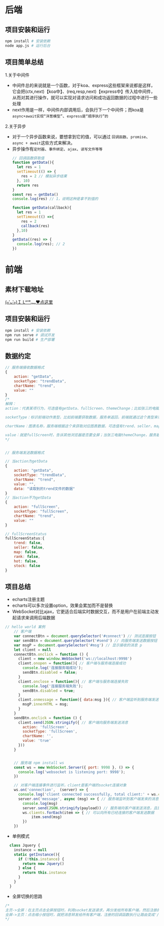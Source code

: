 # 后端
## 项目安装和运行
```bash
npm install # 安装依赖
node app.js # 运行后台
```
## 项目简单总结
1.关于中间件
- 中间件总的来说就是一个函数，对于koa、express这些框架来说都是这样，它会把(ctx,next)【koa中】、(req,resp,next)【express中】传入给中间件，从而对其进行操作，就可以实现对请求访问和成功返回数据的过程中进行一些处理
- next作用是一样，中间件内部调用后，会执行下一个中间件；而koa是`async+await实现“洋葱模型”`、`express是“顺序执行”的`

2.关于异步
- 对于一个异步函数来说，要想拿到它的值，可以通过 `回调函数`、`promise`、`async + await`这些方式来解决。
- 异步操作有`定时器`、`事件绑定`、`ajax`、`读写文件等等`
  ```js
  // 回调函数获取值
  function getData(){
    let res = 1
    setTimeout(() => {
      res = 2 // 模拟异步结果
    }, 10)
    return res
  }
  const res = getData()
  console.log(res) // 1，说明这种是拿不到值的

  function getData(callback){
    let res = 1
    setTimeout(() =>{
      res = 2
      callback(res)
    },10)
  }
  getData((res) => {
    console.log(res); // 2
  })

  ```

# 前端
## 素材下载地址
[(๑′ᴗ‵๑)Ｉ Lᵒᵛᵉᵧₒᵤ❤点这里](https://gitee.com/xiaoqiang001/online-retailers.git)
## 项目安装和运行

```bash
npm install # 安装依赖 
npm run serve # 调试开发
npm run build # 生产部署
```
## 数据约定
```js
// 服务端接收数据格式
{
    action: "getData",
    socketType: "trendData",
    chartName: "trend",
    value: ""
}
/*
解释：
action：代表某项行为，可选值有getData、fullScreen、themeChange；比如张三的电脑想要服务端数据，那么action就为getData；比如张三的某个图表发生全屏，那么就要发送给服务端，便于让李四对应图表也为全屏

socketType：标识前端动作类型，比如前端要获取数据，服务单返回，前端就通过这个类型来判断该如何处理，可选值有trendData、sellerData、mapData、rankData、hotData、stockData、fullScreen、themeChange

chartName：图表名称，服务端根据这个来获取对应图表数据，可选值有trend、seller、map、rank、hot、stock，如果是主题切换，可不传此值

value：就是fullScreen时，告诉其他浏览器是否要全屏；当张三电脑themeChange，服务器就要告诉李四themeChange哪一个具体的主题
*/ 


// 服务端发送数据格式

// 当action为getData
{
    action: "getData",
    socketType: "trendData",
    chartName: "trend",
    value: "",
    data: "读取到的trend文件的数据"
}
// 当action不为getData
{
    action: "fullScreen",
    socketType: "fullScreen",
    chartName: "trend",
    value: ""
}

// fullScreenStatus
fullScreenStatus:{
    trend: false,
    seller: false,
    map: false,
    rank: false,
    hot: false,
    stock: false
}
```
## 项目总结

- echarts注册主题
- echarts可以多次设置option，效果会累加而不是替换
- WebSocket对比ajax，它更适合后端实时数据交互，而不是用户在前端主动发起请求来调用后端数据
```js
// hello world 案例
    // 客户端
    var connectBtn = document.querySelector('#connect') // 测试连接按钮
    var sendBtn = document.querySelector('#send') // 向服务端发送数据按钮
    var msgP = document.querySelector('#msg') // 显示接收的消息 p 
    let client = null
    connectBtn.onclick = function () {
      client = new window.WebSocket('ws://localhost:9998')
      client.onopen = function(){ // 客户端与服务端连接成功
        console.log('连接服务端成功');
        sendBtn.disabled = false;
      }
      client.onclose = function(){ // 客户端与服务端连接失败
        console.log('连接服务端失败');
        sendBtn.disabled = true;
      }
      client.onmessage = function({ data:msg }){ // 客户端监听到服务端发送的消息
        msgP.innerHTML = msg;
      }
    }
    sendBtn.onclick = function () {
      client.send(JSON.stringify({ // 客户端向服务端发送消息
        action: 'fullScreen',
        socketType: 'fullScreen',
        chartName: '',
        value: 'true'
      }))
    }


    // 服务端 npm install ws
    const ws = new WebSocket.Server({ port: 9998 }, () => {
      console.log('websocket is listening port: 9998');
    })

    // 对客户端连接事件进行监听，client是客户端的socket连接对象
    ws.on('connection',  (server) => {
      console.log('client connected successfully, total client:' + ws.clients.size);
      server.on('message', async (msg) => { // 服务端监听到客户端发来的消息
        console.log(msg)
        server.send(JSON.stringify(payload)) // 服务端向客户端发送消息，且是二进制或字符串数据
        ws.clients.forEach(item => { // 可以向所有已经连接的客户端发送数据
            item.send(msg)
        })
    })

```

- 单例模式
```js
  class Jquery {
    instance = null
    static getInstance(){
      if (!this.instance) {
        return new Jquery()
      } else {
        return this.instance
      }
    }
  }
```
- 全屏切换的思路
```js
/*
主页->全屏：在主页点击全屏按钮时，利用socket发送请求，再分发给所有客户端，然后注册的回调函数直接改变对应的路由就可以了
全屏->主页：点击缩小按钮时，就把消息转发给所有客户端，注册的回调函数执行让路由变成'/'，因为所有图表都是这个逻辑，所以抽取在mixin里
*/
```